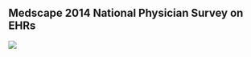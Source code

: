 ## Medscape 2014  National Physician Survey on EHRs


<img src ="https://github.com/vistadataproject/documents/blob/master/Background/vista/medscape2014/600h/medscape2014_01.jpg">

